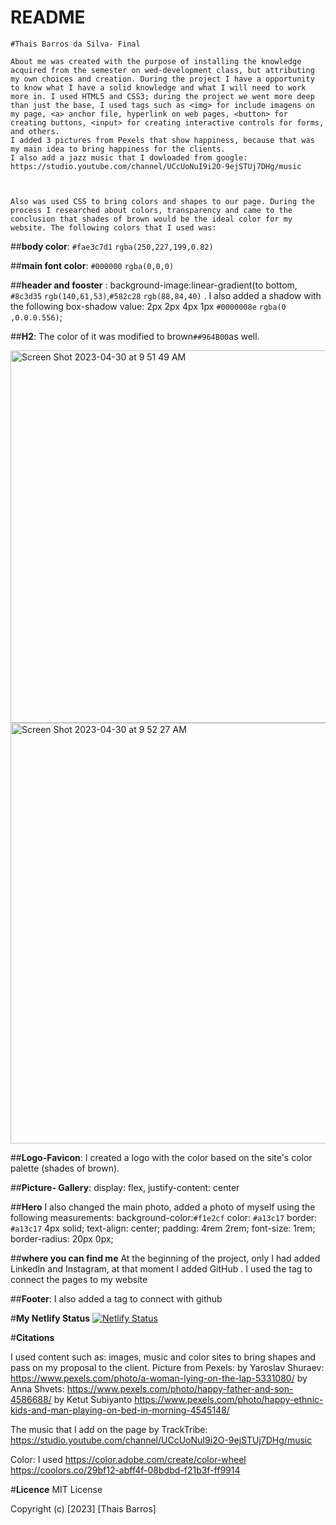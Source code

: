 # README 

    #Thais Barros da Silva- Final
    
    About me was created with the purpose of installing the knowledge acquired from the semester on wed-development class, but attributing my own choices and creation. During the project I have a opportunity to know what I have a solid knowledge and what I will need to work more in. I used HTML5 and CSS3; during the project we went more deep than just the base, I used tags such as <img> for include imagens on my page, <a> anchor file, hyperlink on web pages, <button> for creating buttons, <input> for creating interactive controls for forms, and others. 
    I added 3 pictures from Pexels that show happiness, because that was my main idea to bring happiness for the clients.
    I also add a jazz music that I dowloaded from google: https://studio.youtube.com/channel/UCcUoNuI9i2O-9ejSTUj7DHg/music
    
    
    
    Also was used CSS to bring colors and shapes to our page. During the process I researched about colors, transparency and came to the conclusion that shades of brown would be the ideal color for my website. The following colors that I used was:

##**body color**: `#fae3c7d1` `rgba(250,227,199,0.82)`

##**main font color**:  `#000000` `rgba(0,0,0)`


##**header and fooster** :
background-image:linear-gradient(to bottom, `#8c3d35` `rgb(140,61,53)`,`#582c28` `rgb(88,84,40)` . I also added a shadow with the following box-shadow value: 2px 2px 4px 1px `#0000008e` `rgba(0 ,0.0.0.556)`;

##**H2**: The color of it was modified to brown`##964B00`as well.

<img width="596" alt="Screen Shot 2023-04-30 at 9 51 49 AM" src="https://user-images.githubusercontent.com/123126649/235356649-b4c33f0e-a78c-4c84-9c54-364518a33933.png">
 <img width="673" alt="Screen Shot 2023-04-30 at 9 52 27 AM" src="https://user-images.githubusercontent.com/123126649/235356680-4f31dddb-e298-4168-9e6f-86b70e29d47b.png">
    
 ##**Logo-Favicon**: I created a logo with the color based on the site's color palette (shades of brown). 
    
##**Picture- Gallery**: display: flex, justify-content: center
    
##**Hero**
    I also changed the main photo, added a photo of myself using the following measurements:
       background-color:`#f1e2cf`
        color: `#a13c17`
        border: `#a13c17` 4px  solid;
        text-align: center;
        padding: 4rem 2rem;
        font-size: 1rem;
        border-radius: 20px 0px;

##**where you can find me**
    At the beginning of the project, only I had added Linkedln and Instagram, at that moment I added GitHub . I used the tag <a> to connect the pages to my website 
    
 ##**Footer**: I also added a tag <a> to connect with github
  
    

 #**My Netlify Status**
    [![Netlify Status](https://api.netlify.com/api/v1/badges/64667685-00b9-42ca-a911-5372569c131e/deploy-status)](https://app.netlify.com/sites/about-me-thaisbarrossilva/deploys)

 #**Citations**
 
I used content such as: images, music and color sites to bring shapes and pass on my proposal to the client.
Picture from Pexels:
by Yaroslav Shuraev: https://www.pexels.com/photo/a-woman-lying-on-the-lap-5331080/
by Anna Shvets: https://www.pexels.com/photo/happy-father-and-son-4586688/
by Ketut Subiyanto https://www.pexels.com/photo/happy-ethnic-kids-and-man-playing-on-bed-in-morning-4545148/

The music that I add on the page 
by TrackTribe: https://studio.youtube.com/channel/UCcUoNuI9i2O-9ejSTUj7DHg/music

Color: I used https://color.adobe.com/create/color-wheel
https://coolors.co/29bf12-abff4f-08bdbd-f21b3f-ff9914

#**Licence**
MIT License

Copyright (c) [2023] [Thais Barros]
 
   

   


